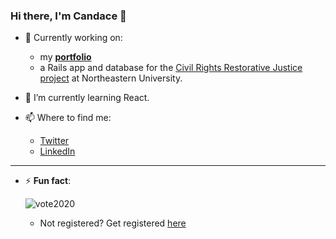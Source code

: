 ### Hi there, I'm Candace 👋

- 🔭 Currently working on:
  - my [**portfolio**](https://fierce-springs-79146.herokuapp.com/)
  - a Rails app and database for the [Civil Rights Restorative Justice project](https://crrj.northeastern.edu/) at Northeastern University.


- 🌱 I’m currently learning React.


- 📫 Where to find me:
  - [Twitter](https://twitter.com/CCCodeWrangler)
  - [LinkedIn](https://www.linkedin.com/in/candacehazlett/)

---

- ⚡ **Fun fact**:

    ![vote2020](https://media.giphy.com/media/ZeKYWDAvROV3BGwCXR/giphy.gif)
    - Not registered? Get registered [here](https://register.rockthevote.com)
